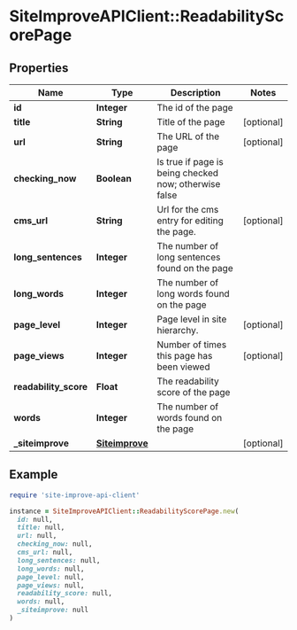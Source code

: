 # SiteImproveAPIClient::ReadabilityScorePage

## Properties

| Name | Type | Description | Notes |
| ---- | ---- | ----------- | ----- |
| **id** | **Integer** | The id of the page |  |
| **title** | **String** | Title of the page | [optional] |
| **url** | **String** | The URL of the page | [optional] |
| **checking_now** | **Boolean** | Is true if page is being checked now; otherwise false |  |
| **cms_url** | **String** | Url for the cms entry for editing the page. | [optional] |
| **long_sentences** | **Integer** | The number of long sentences found on the page |  |
| **long_words** | **Integer** | The number of long words found on the page |  |
| **page_level** | **Integer** | Page level in site hierarchy. | [optional] |
| **page_views** | **Integer** | Number of times this page has been viewed | [optional] |
| **readability_score** | **Float** | The readability score of the page |  |
| **words** | **Integer** | The number of words found on the page |  |
| **_siteimprove** | [**Siteimprove**](Siteimprove.md) |  | [optional] |

## Example

```ruby
require 'site-improve-api-client'

instance = SiteImproveAPIClient::ReadabilityScorePage.new(
  id: null,
  title: null,
  url: null,
  checking_now: null,
  cms_url: null,
  long_sentences: null,
  long_words: null,
  page_level: null,
  page_views: null,
  readability_score: null,
  words: null,
  _siteimprove: null
)
```

